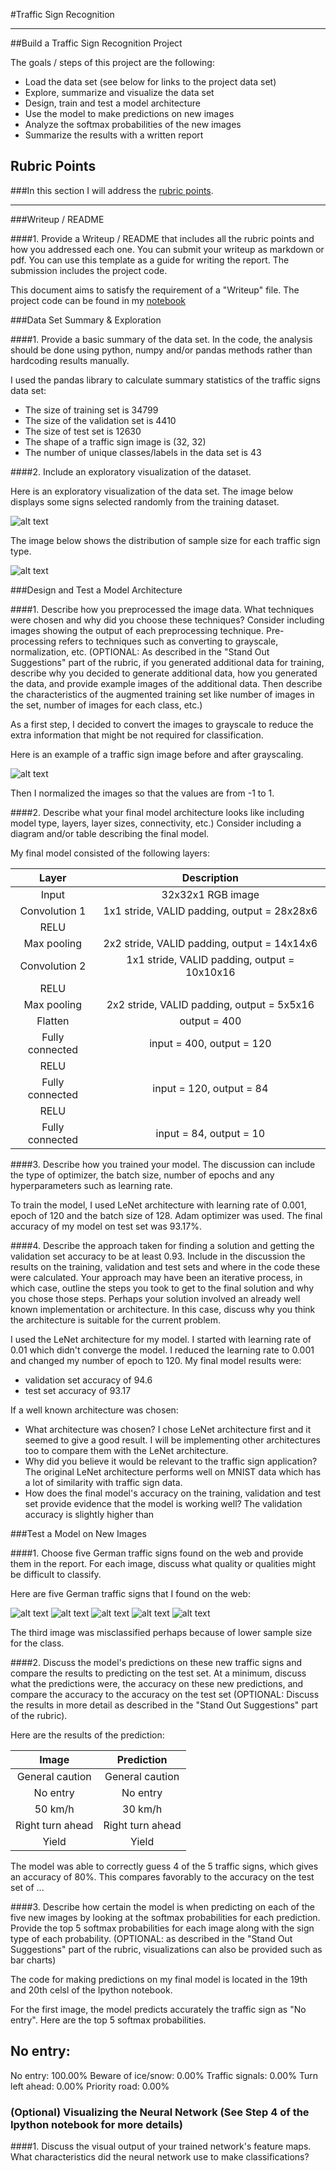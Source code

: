 #Traffic Sign Recognition

---

##Build a Traffic Sign Recognition Project

The goals / steps of this project are the following:
* Load the data set (see below for links to the project data set)
* Explore, summarize and visualize the data set
* Design, train and test a model architecture
* Use the model to make predictions on new images
* Analyze the softmax probabilities of the new images
* Summarize the results with a written report


[//]: # (Image References)

[image1a]: ./sign_vis "Dispaly some random signs"
[image1b]: ./dist_vis "Distribution of sample size across sign types"
[image2]: ./examples/grayscale.jpg "Grayscaling"
[image3]: ./examples/random_noise.jpg "Random Noise"
[image4]: ./my_signs/caution.jpg "Traffic Sign 1"
[image5]: ./my_signs/Do-Not-Enter.jpg "Traffic Sign 2"
[image6]: ./my_signs/fifty.jpg "Traffic Sign 3"
[image7]: ./my_signs/rightturn.jpg "Traffic Sign 4"
[image8]: ./my_signs/yield.jpg "Traffic Sign 5"

## Rubric Points
###In this section I will address the [rubric points](https://review.udacity.com/#!/rubrics/481/view).  

---
###Writeup / README

####1. Provide a Writeup / README that includes all the rubric points and how you addressed each one. You can submit your writeup as markdown or pdf. You can use this template as a guide for writing the report. The submission includes the project code.

This document aims to satisfy the requirement of a "Writeup" file. The project code can be found in my [notebook](https://github.com/vinay631/CarND-Traffic-Sign-Classifier-Project/blob/master/Traffic_Sign_Classifier.ipynb)


###Data Set Summary & Exploration

####1. Provide a basic summary of the data set. In the code, the analysis should be done using python, numpy and/or pandas methods rather than hardcoding results manually.

I used the pandas library to calculate summary statistics of the traffic
signs data set:

* The size of training set is 34799
* The size of the validation set is 4410
* The size of test set is 12630
* The shape of a traffic sign image is (32, 32)
* The number of unique classes/labels in the data set is 43

####2. Include an exploratory visualization of the dataset.

Here is an exploratory visualization of the data set. The image below displays some signs selected randomly from the training dataset.

![alt text][image1a]

The image below shows the distribution of sample size for each traffic sign type.

![alt text][image1b]

###Design and Test a Model Architecture

####1. Describe how you preprocessed the image data. What techniques were chosen and why did you choose these techniques? Consider including images showing the output of each preprocessing technique. Pre-processing refers to techniques such as converting to grayscale, normalization, etc. (OPTIONAL: As described in the "Stand Out Suggestions" part of the rubric, if you generated additional data for training, describe why you decided to generate additional data, how you generated the data, and provide example images of the additional data. Then describe the characteristics of the augmented training set like number of images in the set, number of images for each class, etc.)

As a first step, I decided to convert the images to grayscale to reduce the extra information that might be not required for classification. 

Here is an example of a traffic sign image before and after grayscaling.

![alt text][image2]

Then I normalized the images so that the values are from -1 to 1. 


####2. Describe what your final model architecture looks like including model type, layers, layer sizes, connectivity, etc.) Consider including a diagram and/or table describing the final model.

My final model consisted of the following layers:

| Layer         		|     Description	        					|
|:---------------------:|:---------------------------------------------:|
| Input         		| 32x32x1 RGB image   							|
| Convolution 1     	| 1x1 stride, VALID padding, output = 28x28x6 	|
| RELU					|												|
| Max pooling	      	| 2x2 stride, VALID padding, output = 14x14x6   |
| Convolution 2  	    | 1x1 stride, VALID padding, output = 10x10x16  |
| RELU					|												|
| Max pooling	      	| 2x2 stride, VALID padding, output = 5x5x16    |
| Flatten				| output = 400									|
| Fully connected		| input = 400, output = 120       	            |
| RELU					|												|
| Fully connected		| input = 120, output = 84       	            |
| RELU					|												|
| Fully connected		| input = 84, output = 10       	            |

 


####3. Describe how you trained your model. The discussion can include the type of optimizer, the batch size, number of epochs and any hyperparameters such as learning rate.

To train the model, I used LeNet architecture with learning rate of 0.001, epoch of 120 and the batch size of 128. Adam optimizer was used. The final accuracy of my model on test set was 93.17%.

####4. Describe the approach taken for finding a solution and getting the validation set accuracy to be at least 0.93. Include in the discussion the results on the training, validation and test sets and where in the code these were calculated. Your approach may have been an iterative process, in which case, outline the steps you took to get to the final solution and why you chose those steps. Perhaps your solution involved an already well known implementation or architecture. In this case, discuss why you think the architecture is suitable for the current problem.

I used the LeNet architecture for my model. I started with learning rate of 0.01 which didn't converge the model. I reduced the learning rate to 0.001 and changed my number of epoch to 120.
My final model results were:
* validation set accuracy of 94.6 
* test set accuracy of 93.17

If a well known architecture was chosen:
* What architecture was chosen?
  I chose LeNet architecture first and it seemed to give a good result. I will be implementing other architectures too to compare them with the LeNet architecture.
* Why did you believe it would be relevant to the traffic sign application?
The original LeNet architecture performs well on MNIST data which has a lot of similarity with traffic sign data.
* How does the final model's accuracy on the training, validation and test set provide evidence that the model is working well?
The validation accuracy is slightly higher than
 

###Test a Model on New Images

####1. Choose five German traffic signs found on the web and provide them in the report. For each image, discuss what quality or qualities might be difficult to classify.

Here are five German traffic signs that I found on the web:

![alt text][image4] ![alt text][image5] ![alt text][image6] 
![alt text][image7] ![alt text][image8]

The third image was misclassified perhaps because of lower sample size for the class.

####2. Discuss the model's predictions on these new traffic signs and compare the results to predicting on the test set. At a minimum, discuss what the predictions were, the accuracy on these new predictions, and compare the accuracy to the accuracy on the test set (OPTIONAL: Discuss the results in more detail as described in the "Stand Out Suggestions" part of the rubric).

Here are the results of the prediction:

| Image			        |     Prediction	        					| 
|:---------------------:|:---------------------------------------------:| 
| General caution      		| General caution   									| 
| No entry			| No entry      							|
| 50 km/h     			| 30 km/h 										|
| Right turn ahead					| Right turn ahead											|
| Yield	      		| Yield				 				|



The model was able to correctly guess 4 of the 5 traffic signs, which gives an accuracy of 80%. This compares favorably to the accuracy on the test set of ...

####3. Describe how certain the model is when predicting on each of the five new images by looking at the softmax probabilities for each prediction. Provide the top 5 softmax probabilities for each image along with the sign type of each probability. (OPTIONAL: as described in the "Stand Out Suggestions" part of the rubric, visualizations can also be provided such as bar charts)

The code for making predictions on my final model is located in the 19th and 20th celsl of the Ipython notebook.

For the first image, the model predicts accurately the traffic sign as "No entry". Here are the top 5 softmax probabilities.

No entry:
-------------------------
No entry: 100.00%
Beware of ice/snow: 0.00%
Traffic signals: 0.00%
Turn left ahead: 0.00%
Priority road: 0.00%


### (Optional) Visualizing the Neural Network (See Step 4 of the Ipython notebook for more details)
####1. Discuss the visual output of your trained network's feature maps. What characteristics did the neural network use to make classifications?

